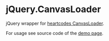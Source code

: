 # jQuery.CanvasLoader

jQuery wrapper for [heartcodes CanvasLoader](/heartcode/CanvasLoader).

For usage see source code of the [demo page](src/index.html).
